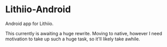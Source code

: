 # Lithiio-Android
Android app for Lithiio.


This currently is awaiting a huge rewrite. Moving to native, however I need motivation to take up such a huge task, so it'll likely take awhile.
